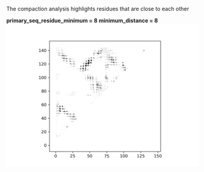 The compaction analysis highlights residues that are close to each other

__primary_seq_residue_minimum = 8__
__minimum_distance = 8__
![alt text](https://github.com/rojw1/cr-1_dimer_analysis/blob/main/compaction_contacts_intensity_1_144_8-8.png)
